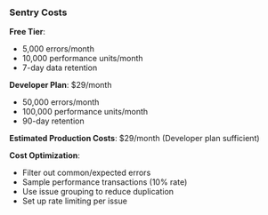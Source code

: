 ### Sentry Costs

**Free Tier**:

- 5,000 errors/month
- 10,000 performance units/month
- 7-day data retention

**Developer Plan**: $29/month

- 50,000 errors/month
- 100,000 performance units/month
- 90-day retention

**Estimated Production Costs**: $29/month (Developer plan sufficient)

**Cost Optimization**:

- Filter out common/expected errors
- Sample performance transactions (10% rate)
- Use issue grouping to reduce duplication
- Set up rate limiting per issue
